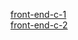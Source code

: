 <a href="https://front-end-c-1.netlify.app/">front-end-c-1</a> <br/>
<a href="https://front-end-c-2.netlify.app/">front-end-c-2</a>
